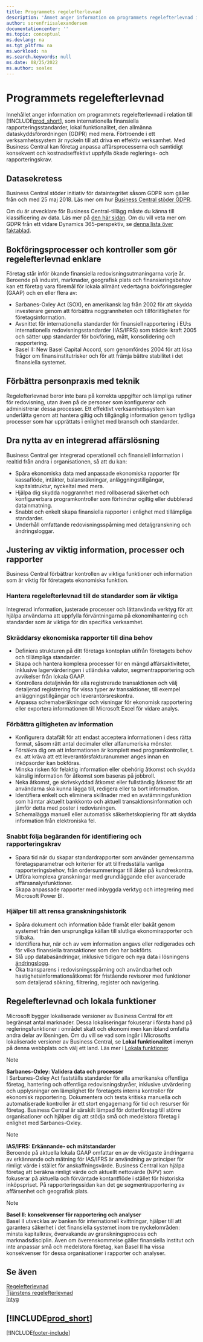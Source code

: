 ```yaml
---
title: Programmets regelefterlevnad
description: 'Ämnet anger information om programmets regelefterlevnad i relation till Business Central , som internationella finansiella rapporteringsstandarder, lokal funktionalitet och GDPR.'
author: sorenfriisalexandersen
documentationcenter: ''
ms.topic: conceptual
ms.devlang: na
ms.tgt_pltfrm: na
ms.workload: na
ms.search.keywords: null
ms.date: 08/25/2022
ms.author: soalex
---
```

# <a name="application-compliance"></a><a name="application-compliance"></a><a name="application-compliance"></a>Programmets regelefterlevnad

Innehållet anger information om programmets regelefterlevnad i relation till [!INCLUDE[prod_short](../includes/prod_short.md)], som internationella finansiella rapporteringsstandarder, lokal funktionalitet, den allmänna dataskyddsförordningen (GDPR) med mera. Förtroende i ett verksamhetssystem är nyckeln till att driva en effektiv verksamhet. Med Business Central kan företag anpassa affärsprocesserna och samtidigt konsekvent och kostnadseffektivt uppfylla ökade reglerings- och rapporteringskrav.

## <a name="data-privacy"></a><a name="data-privacy"></a><a name="data-privacy"></a>Datasekretess

Business Central stöder initiativ för dataintegritet såsom GDPR som gäller från och med 25 maj 2018. Läs mer om hur [Business Central stöder GDPR](../admin-responding-to-requests-about-personal-data.md).  

Om du är utvecklare för Business Central-tillägg måste du känna till klassificering av data. Läs mer på [den här sidan](/dynamics365/business-central/dev-itpro/developer/devenv-classifying-data).
Om du vill veta mer om GDPR från ett vidare Dynamics 365-perspektiv, se [denna lista över faktablad](/dynamics365/get-started/gdpr/).

## <a name="accounting-processes-and-controls-to-aid-compliance"></a><a name="accounting-processes-and-controls-to-aid-compliance"></a><a name="accounting-processes-and-controls-to-aid-compliance"></a>Bokföringsprocesser och kontroller som gör regelefterlevnad enklare

Företag står inför ökande finansiella redovisningsutmaningarna varje år. Beroende på industri, marknader, geografisk plats och finansieringsbehov kan ett företag vara föremål för lokala allmänt vedertagna bokföringsregler (GAAP) och en eller flera av:

- Sarbanes-Oxley Act (SOX), en amerikansk lag från 2002 för att skydda investerare genom att förbättra noggrannheten och tillförlitligheten för företagsinformation.
- Avsnittet för internationella standarder för finansiell rapportering i EU:s internationella redovisningsstandarder (IAS/IFRS) som trädde ikraft 2005 och sätter upp standarder för bokföring, mått, konsolidering och rapportering.
- Basel II: New Basel Capital Accord, som genomfördes 2004 för att lösa frågor om finansinstitutrisker och för att främja bättre stabilitet i det finansiella systemet.

## <a name="enhance-people-practices-with-technology"></a><a name="enhance-people-practices-with-technology"></a><a name="enhance-people-practices-with-technology"></a>Förbättra personpraxis med teknik

Regelefterlevnad beror inte bara på korrekta uppgifter och lämpliga rutiner för redovisning, utan även på de personer som konfigurerar och administrerar dessa processer. Ett effektivt verksamhetssystem kan underlätta genom att hantera giltig och tillgänglig information genom tydliga processer som har upprättats i enlighet med bransch och standarder.

## <a name="realize-the-benefits-of-an-integrated-business-management-solution"></a><a name="realize-the-benefits-of-an-integrated-business-management-solution"></a><a name="realize-the-benefits-of-an-integrated-business-management-solution"></a>Dra nytta av en integrerad affärslösning

Business Central ger integrerad operationell och finansiell information i realtid från andra i organisationen, så att du kan:

- Spåra ekonomiska data med anpassade ekonomiska rapporter för kassaflöde, intäkter, balansräkningar, anläggningstillgångar, kapitalstruktur, nyckeltal med mera.
- Hjälpa dig skydda noggrannhet med rollbaserad säkerhet och konfigurerbara programkontroller som förhindrar ogiltig eller dubblerad datainmatning.
- Snabbt och enkelt skapa finansiella rapporter i enlighet med tillämpliga standarder.
- Underhåll omfattande redovisningsspårning med detaljgranskning och ändringsloggar.

## <a name="gain-control-of-critical-information-processes-and-reports"></a><a name="gain-control-of-critical-information-processes-and-reports"></a><a name="gain-control-of-critical-information-processes-and-reports"></a>Justering av viktig information, processer och rapporter

Business Central förbättrar kontrollen av viktiga funktioner och information som är viktig för företagets ekonomiska funktion.

### <a name="manage-compliance-to-the-standards-that-matter"></a><a name="manage-compliance-to-the-standards-that-matter"></a><a name="manage-compliance-to-the-standards-that-matter"></a>Hantera regelefterlevnad till de standarder som är viktiga

Integrerad information, justerade processer och lättanvända verktyg för att hjälpa användarna att uppfylla förväntningarna på ekonomihantering och standarder som är viktiga för din specifika verksamhet.

### <a name="tailor-financial-reports-to-your-needs"></a><a name="tailor-financial-reports-to-your-needs"></a><a name="tailor-financial-reports-to-your-needs"></a>Skräddarsy ekonomiska rapporter till dina behov

- Definiera strukturen på ditt företags kontoplan utifrån företagets behov och tillämpliga standarder.
- Skapa och hantera komplexa processer för en mängd affärsaktiviteter, inklusive lagervärderingen i utländska valutor, segmentrapportering och avvikelser från lokala GAAP.
- Kontrollera detaljnivån för alla registrerade transaktionen och välj detaljerad registrering för vissa typer av transaktioner, till exempel anläggningstillgångar och leverantörsreskontra.
- Anpassa schemaberäkningar och visningar för ekonomisk rapportering eller exportera informationen till Microsoft Excel för vidare analys.

### <a name="improve-information-validity"></a><a name="improve-information-validity"></a><a name="improve-information-validity"></a>Förbättra giltigheten av information

- Konfigurera datafält för att endast acceptera informationen i dess rätta format, såsom rätt antal decimaler eller alfanumeriska mönster.
- Försäkra dig om att informationen är komplett med programkontroller, t. ex. att kräva att ett leverantörsfakturanummer anges innan en inköpsorder kan bokföras.
- Minska risken för felaktig information eller obehörig åtkomst och skydda känslig information för åtkomst som baseras på jobbroll.
- Neka åtkomst, ge skrivskyddad åtkomst eller fullständig åtkomst för att användarna ska kunna lägga till, redigera eller ta bort information.
- Identifiera enkelt och eliminera skillnader med en avstämningsfunktion som hämtar aktuellt bankkonto och aktuell transaktionsinformation och jämför detta med poster i redovisningen.
- Schemalägga manuell eller automatisk säkerhetskopiering för att skydda information från elektroniska fel.

### <a name="comply-quickly-with-discovery-requests-and-reporting-demands"></a><a name="comply-quickly-with-discovery-requests-and-reporting-demands"></a><a name="comply-quickly-with-discovery-requests-and-reporting-demands"></a>Snabbt följa begäranden för identifiering och rapporteringskrav

- Spara tid när du skapar standardrapporter som använder gemensamma företagsparametrar och kriterier för att tillfredsställa vanliga rapporteringsbehov, från ordersummeringar till ålder på kundreskontra.
- Utföra komplexa granskningar med grundläggande eller avancerade affärsanalysfunktioner.
- Skapa anpassade rapporter med inbyggda verktyg och integrering med Microsoft Power BI.

### <a name="help-ensure-clear-audit-trails"></a><a name="help-ensure-clear-audit-trails"></a><a name="help-ensure-clear-audit-trails"></a>Hjälper till att rensa granskningshistorik

- Spåra dokument och information både framåt eller bakåt genom systemet från den ursprungliga källan till slutliga ekonomirapporter och tillbaka.
- Identifiera hur, när och av vem information angavs eller redigerades och för vilka finansiella transaktioner som den har bokförts.
- Slå upp databasändringar, inklusive tidigare och nya data i lösningens [ändringslogg](../across-log-changes.md).
- Öka transparens i redovisningsspårning och användbarhet och hastighetsinformationsåtkomst för fristående revisorer med funktioner som detaljerad sökning, filtrering, register och navigering.

## <a name="compliance-and-local-functionality"></a><a name="compliance-and-local-functionality"></a><a name="compliance-and-local-functionality"></a>Regelefterlevnad och lokala funktioner

Microsoft bygger lokaliserade versioner av Business Central för ett begränsat antal marknader. Dessa lokaliseringar fokuserar i första hand på regleringsfunktioner i området skatt och ekonomi men kan ibland omfatta andra delar av lösningen. Om du vill se vad som ingår i Microsofts lokaliserade versioner av Business Central, se **Lokal funktionalitet** i menyn på denna webbplats och välj ett land. Läs mer i [Lokala funktioner](../about-localization.md).  

> [!NOTE]  
> **Sarbanes-Oxley: Validera data och processer**  
> I Sarbanes-Oxley Act fastställs standarder för alla amerikanska offentliga företag, hantering och offentliga redovisningsbyråer, inklusive utvärdering och upplysningar om lämplighet för företagets interna kontroller för ekonomisk rapportering. Dokumentera och testa kritiska manuella och automatiserade kontroller är ett stort engagemang för tid och resurser för företag. Business Central är särskilt lämpad för dotterföretag till större organisationer och hjälper dig att stödja små och medelstora företag i enlighet med Sarbanes-Oxley.

> [!NOTE]  
> **IAS/IFRS: Erkännande- och mätstandarder**  
> Beroende på aktuella lokala GAAP omfattar en av de viktigaste ändringarna av erkännande och mätning för IAS/IFRS är användning av principer för rimligt värde i stället för anskaffningsvärde. Business Central kan hjälpa företag att beräkna rimligt värde och aktuellt nettovärde (NPV) som fokuserar på aktuella och förväntade kontantflöde i stället för historiska inköpspriset. På rapporteringssidan kan det ge segmentrapportering av affärsenhet och geografisk plats.

> [!NOTE]  
> **Basel II: konsekvenser för rapportering och analyser**  
> Basel II utvecklas av banken för internationell kvittningar, hjälper till att garantera säkerhet i det finansiella systemet inom tre nyckelområden: minsta kapitalkrav, övervakande av granskningsprocess och marknadsdisciplin. Även om överenskommelse gäller finansiella institut och inte anpassar små och medelstora företag, kan Basel II ha vissa konsekvenser för dessa organisationer i rapporter och analyser.

## <a name="see-also"></a><a name="see-also"></a><a name="see-also"></a>Se även

[Regelefterlevnad](compliance-overview.md)  
[Tjänstens regelefterlevnad](compliance-service-compliance.md)  
[Intyg](compliance-certifications.md)  

## [!INCLUDE[prod_short](../includes/free_trial_md.md)]

[!INCLUDE[footer-include](../includes/footer-banner.md)]
